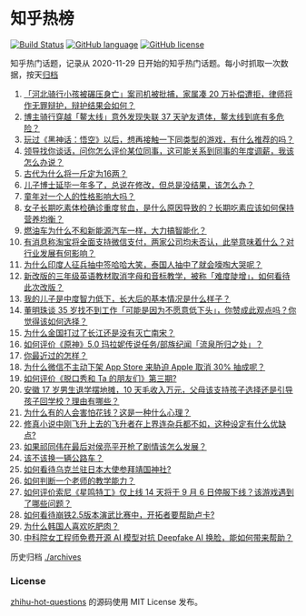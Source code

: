 # 知乎热榜
[![Build Status](https://github.com/ToWeLong/zhihu-hot-questions/workflows/CI/badge.svg)](https://github.com/ToWeLong/zhihu-hot-questions/actions)
[![GitHub language](https://img.shields.io/badge/language-golang-orange.svg)](https://golang.org/)
[![GitHub license](https://img.shields.io/github/license/ToWeLong/zhihu-hot-questions)](https://github.com/ToWeLong/zhihu-hot-questions/blob/main/LICENSE)

知乎热门话题，记录从 2020-11-29 日开始的知乎热门话题。每小时抓取一次数据，按天[归档](./archives)

<!-- BEGIN -->

1. [「河北骑行小孩被碾压身亡」案司机被批捕，家属凑 20 万补偿遭拒，律师将作无罪辩护，辩护结果会如何？](https://www.zhihu.com/question/666183896)
1. [博主骑行穿越「鳌太线」意外发现失联 37 天驴友遗体，鳌太线到底有多危险？](https://www.zhihu.com/question/666166090)
1. [玩过《黑神话：悟空》以后，想再接触一下同类型的游戏，有什么推荐的吗？](https://www.zhihu.com/question/665902357)
1. [领导找你谈话，问你怎么评价某位同事，这可能关系到同事的年度调薪，我该怎么办说？](https://www.zhihu.com/question/662654151)
1. [古代为什么将一斤定为16两？](https://www.zhihu.com/question/633172439)
1. [儿子博士延毕一年多了，总说在修改，但总是没结果，该怎么办？](https://www.zhihu.com/question/665844902)
1. [童年对一个人的性格影响大吗？](https://www.zhihu.com/question/666194617)
1. [女子长期吃素体检确诊重度贫血，是什么原因导致的？长期吃素应该如何保持营养均衡？](https://www.zhihu.com/question/666168953)
1. [燃油车为什么不和新能源汽车一样，大力搞智能化？](https://www.zhihu.com/question/659505261)
1. [有消息称淘宝将全面支持微信支付，两家公司均未否认，此举意味着什么？对行业发展有何影响？](https://www.zhihu.com/question/666186706)
1. [为什么印度人征兵抽中签哈哈大笑，泰国人抽中了就会嚎啕大哭呢？](https://www.zhihu.com/question/665067194)
1. [新改版的三年级英语教材取消字母和音标教学，被称「难度陡增」，如何看待此次改版？](https://www.zhihu.com/question/665929226)
1. [我的儿子是中度智力低下，长大后的基本情况是什么样子？](https://www.zhihu.com/question/54525031)
1. [董明珠谈 35 岁找不到工作「可能是因为不愿意低下头」，你赞成此观点吗？你觉得该如何选择？](https://www.zhihu.com/question/666171405)
1. [为什么金国打过了长江还是没有灭亡南宋？](https://www.zhihu.com/question/512183438)
1. [如何评价《原神》5.0 玛拉妮传说任务/部族纪闻「流泉所归之处」？](https://www.zhihu.com/question/665607028)
1. [你最近过的怎样？](https://www.zhihu.com/question/664771606)
1. [为什么微信不主动下架 App Store 来胁迫 Apple 取消 30% 抽成呢？](https://www.zhihu.com/question/665993891)
1. [如何评价《脱口秀和 Ta 的朋友们》第三期?](https://www.zhihu.com/question/666109164)
1. [安徽 17 岁男生退学摆地摊，10 天毛收入万元，父母该支持孩子选择还是引导孩子回学校？理由有哪些？](https://www.zhihu.com/question/665966807)
1. [为什么有的人会害怕花钱？这是一种什么心理？](https://www.zhihu.com/question/665608257)
1. [修真小说中刚飞升上去的飞升者在上界连杂兵都不如，这种设定有什么优缺点?](https://www.zhihu.com/question/663145370)
1. [如果祁同伟在最后对侯亮平开枪了剧情该怎么发展？](https://www.zhihu.com/question/59238255)
1. [该不该换一辆公路车？](https://www.zhihu.com/question/624536120)
1. [如何看待乌克兰驻日本大使参拜靖国神社?](https://www.zhihu.com/question/666163875)
1. [如何判断一个老师的教学能力？](https://www.zhihu.com/question/617914825)
1. [如何评价索尼《星鸣特工》仅上线 14 天将于 9 月 6 日停服下线？该游戏遇到了哪些问题？](https://www.zhihu.com/question/666155710)
1. [如何看待崩铁2.5版本演武比赛中，开拓者要帮助卢卡?](https://www.zhihu.com/question/665964067)
1. [为什么韩国人喜欢吃肥肉？](https://www.zhihu.com/question/664493518)
1. [中科院女工程师免费开源 AI 模型对抗 Deepfake AI 换脸，能如何带来帮助？](https://www.zhihu.com/question/666171761)

<!-- END -->

历史归档 [./archives](./archives)


### License
[zhihu-hot-questions](https://github.com/towelong/zhihu-hot-questions) 的源码使用 MIT License 发布。